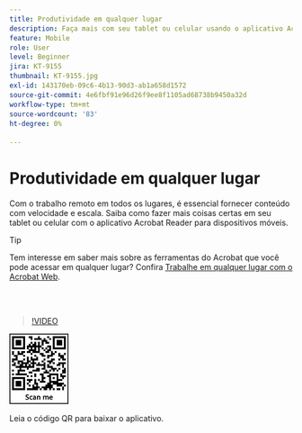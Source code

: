 ```yaml
---
title: Produtividade em qualquer lugar
description: Faça mais com seu tablet ou celular usando o aplicativo Acrobat Reader para dispositivos móveis
feature: Mobile
role: User
level: Beginner
jira: KT-9155
thumbnail: KT-9155.jpg
exl-id: 143170eb-09c6-4b13-90d3-ab1a658d1572
source-git-commit: 4e6fbf91e96d26f9ee8f1105ad68738b9450a32d
workflow-type: tm+mt
source-wordcount: '83'
ht-degree: 0%

---
```


# Produtividade em qualquer lugar

Com o trabalho remoto em todos os lugares, é essencial fornecer conteúdo com velocidade e escala. Saiba como fazer mais coisas certas em seu tablet ou celular com o aplicativo Acrobat Reader para dispositivos móveis.

>[!TIP]
>
>Tem interesse em saber mais sobre as ferramentas do Acrobat que você pode acessar em qualquer lugar? Confira [Trabalhe em qualquer lugar com o Acrobat Web](acrobatweb.md).

<br> 

>[!VIDEO](https://video.tv.adobe.com/v/337972?quality=12&learn=on&hidetitle=true)

![QR Code](../assets/Acrobatqrcode.jpg)

Leia o código QR para baixar o aplicativo.
